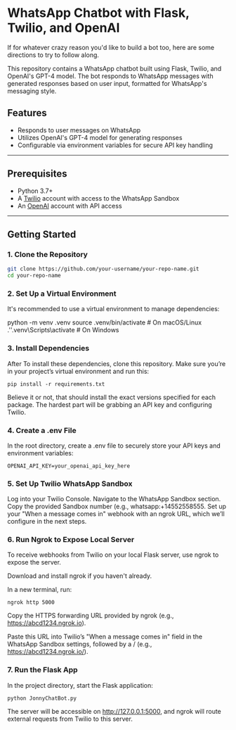 # WhatsApp Chatbot with Flask, Twilio, and OpenAI

If for whatever crazy reason you'd like to build a bot too, here are some directions to try to follow along.

This repository contains a WhatsApp chatbot built using Flask, Twilio, and OpenAI's GPT-4 model. The bot responds to WhatsApp messages with generated responses based on user input, formatted for WhatsApp's messaging style.

## Features

- Responds to user messages on WhatsApp
- Utilizes OpenAI's GPT-4 model for generating responses
- Configurable via environment variables for secure API key handling

---

## Prerequisites

- Python 3.7+
- A [Twilio](https://www.twilio.com) account with access to the WhatsApp Sandbox
- An [OpenAI](https://platform.openai.com) account with API access

---

## Getting Started

### 1. Clone the Repository

```bash
git clone https://github.com/your-username/your-repo-name.git
cd your-repo-name
```

### 2. Set Up a Virtual Environment
It's recommended to use a virtual environment to manage dependencies:

python -m venv .venv
source .venv/bin/activate   # On macOS/Linux
.'\'.venv\Scripts\activate    # On Windows

### 3. Install Dependencies
After
To install these dependencies, clone this repository. Make sure you’re in your project’s virtual environment and run this:

```
pip install -r requirements.txt
```

Believe it or not, that should install the exact versions specified for each package. The hardest part will be grabbing an API key and configuring Twilio.

### 4. Create a .env File
In the root directory, create a .env file to securely store your API keys and environment variables:
```
OPENAI_API_KEY=your_openai_api_key_here
```

### 5. Set Up Twilio WhatsApp Sandbox
Log into your Twilio Console.
Navigate to the WhatsApp Sandbox section.
Copy the provided Sandbox number (e.g., whatsapp:+14552558555.
Set up your "When a message comes in" webhook with an ngrok URL, which we’ll configure in the next steps.

### 6. Run Ngrok to Expose Local Server
To receive webhooks from Twilio on your local Flask server, use ngrok to expose the server.

Download and install ngrok if you haven't already.

In a new terminal, run:
```
ngrok http 5000
```

Copy the HTTPS forwarding URL provided by ngrok (e.g., https://abcd1234.ngrok.io).

Paste this URL into Twilio’s "When a message comes in" field in the WhatsApp Sandbox settings, followed by a / (e.g., https://abcd1234.ngrok.io/).

### 7. Run the Flask App
In the project directory, start the Flask application:
```
python JonnyChatBot.py
```
The server will be accessible on http://127.0.0.1:5000, and ngrok will route external requests from Twilio to this server.
